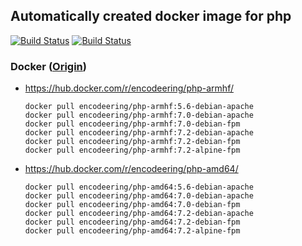 ## Automatically created docker image for php

[![Build Status](https://travis-ci.org/encodeering/docker-php.svg?branch=master)](https://travis-ci.org/encodeering/docker-php)
[![Build Status](https://semaphoreci.com/api/v1/encodeering/docker-php/branches/master/shields_badge.svg)](https://semaphoreci.com/encodeering/docker-php)

### Docker ([Origin](https://github.com/docker-library/php))

- https://hub.docker.com/r/encodeering/php-armhf/

    ```docker pull encodeering/php-armhf:5.6-debian-apache```  
    ```docker pull encodeering/php-armhf:7.0-debian-apache```  
    ```docker pull encodeering/php-armhf:7.0-debian-fpm```  
    ```docker pull encodeering/php-armhf:7.2-debian-apache```  
    ```docker pull encodeering/php-armhf:7.2-debian-fpm```  
    ```docker pull encodeering/php-armhf:7.2-alpine-fpm```

- https://hub.docker.com/r/encodeering/php-amd64/

    ```docker pull encodeering/php-amd64:5.6-debian-apache```  
    ```docker pull encodeering/php-amd64:7.0-debian-apache```  
    ```docker pull encodeering/php-amd64:7.0-debian-fpm```  
    ```docker pull encodeering/php-amd64:7.2-debian-apache```  
    ```docker pull encodeering/php-amd64:7.2-debian-fpm```  
    ```docker pull encodeering/php-amd64:7.2-alpine-fpm```
